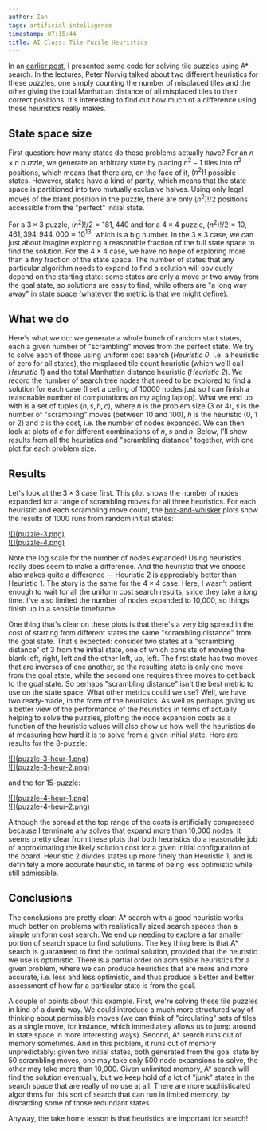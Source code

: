 ```yaml
---
author: Ian
tags: artificial-intelligence
timestamp: 07:15:44
title: AI Class: Tile Puzzle Heuristics
---
```

In an [earlier post][astar1], I presented some code for solving tile
puzzles using A* search.  In the lectures, Peter Norvig talked about
two different heuristics for these puzzles, one simply counting the
number of misplaced tiles and the other giving the total Manhattan
distance of all misplaced tiles to their correct positions.  It's
interesting to find out how much of a difference using these
heuristics really makes.

<!--MORE-->


## State space size ##

First question: how many states do these problems actually have?  For
an $n \times n$ puzzle, we generate an arbitrary state by placing
$n^2-1$ tiles into $n^2$ positions, which means that there are, on the
face of it, $(n^2)!$ possible states.  However, states have a kind of
parity, which means that the state space is partitioned into two
mutually exclusive halves.  Using only legal moves of the blank
position in the puzzle, there are only $(n^2)!/2$ positions accessible
from the "perfect" initial state.

For a $3 \times 3$ puzzle, $(n^2)!/2 = 181,440$ and for a $4 \times 4$
puzzle, $(n^2)!/2 = 10,461,394,944,000 \approx 10^{13}$, which is a
big number.  In the $3 \times 3$ case, we can just about imagine
exploring a reasonable fraction of the full state space to find the
solution.  For the $4 \times 4$ case, we have no hope of exploring
more than a *tiny* fraction of the state space.  The number of states
that any particular algorithm needs to expand to find a solution will
obviously depend on the starting state: some states are only a move or
two away from the goal state, so solutions are easy to find, while
others are "a long way away" in state space (whatever the metric is
that we might define).


## What we do ##

Here's what we do: we generate a whole bunch of random start states,
each a given number of "scrambling" moves from the perfect state.  We
try to solve each of those using uniform cost search (*Heuristic 0*,
i.e. a heuristic of zero for all states), the misplaced tile count
heuristic (which we'll call *Heuristic 1*) and the total Manhattan
distance heuristic (*Heuristic 2*).  We record the number of search
tree nodes that need to be explored to find a solution for each case
(I set a ceiling of 10000 nodes just so I can finish a reasonable
number of computations on my aging laptop).  What we end up with is a
set of tuples $(n, s, h, c)$, where $n$ is the problem size (3 or 4),
$s$ is the number of "scrambling" moves (between 10 and 100), $h$ is
the heuristic (0, 1 or 2) and $c$ is the cost, i.e. the number of
nodes expanded.  We can then look at plots of $c$ for different
combinations of $n$, $s$ and $h$.  Below, I'll show results from all
the heuristics and "scrambling distance" together, with one plot for
each problem size.


## Results ##

Let's look at the $3 \times 3$ case first.  This plot shows the number
of nodes expanded for a range of scrambling moves for all three
heuristics.  For each heuristic and each scrambling move count, the
[box-and-whisker][box] plots show the results of 1000 runs from random
initial states:

<div>
  <div class="img2-box">
    <a href="puzzle-3.png">![](puzzle-3.png)</a>
  </div>
  <div class="img2-box">
    <a href="puzzle-4.png">![](puzzle-4.png)</a>
  </div>
  <div class="img-spacer"/>
</div>

Note the log scale for the number of nodes expanded!  Using heuristics
really does seem to make a difference.  And the heuristic that we
choose also makes quite a difference -- Heuristic 2 is appreciably
better than Heuristic 1.  The story is the same for the $4 \times 4$
case.  Here, I wasn't patient enough to wait for all the uniform cost
search results, since they take a *long* time.  I've also limited the
number of nodes expanded to 10,000, so things finish up in a sensible
timeframe.

One thing that's clear on these plots is that there's a very big
spread in the cost of starting from different states the same
"scrambling distance" from the goal state.  That's expected: consider
two states at a "scrambling distance" of 3 from the initial state, one
of which consists of moving the blank left, right, left and the other
left, up, left.  The first state has two moves that are inverses of
one another, so the resulting state is only one move from the goal
state, while the second one requires three moves to get back to the
goal state.  So perhaps "scrambling distance" isn't the best metric to
use on the state space.  What other metrics could we use?  Well, we
have two ready-made, in the form of the heuristics.  As well as
perhaps giving us a better view of the performance of the heuristics
in terms of actually helping to solve the puzzles, plotting the node
expansion costs as a function of the heuristic values will also show
us how well the heuristics do at measuring how hard it is to solve
from a given initial state.  Here are results for the 8-puzzle:

<div>
  <div class="img2-box">
    <a href="puzzle-3-heur-1.png">![](puzzle-3-heur-1.png)</a>
  </div>
  <div class="img2-box">
    <a href="puzzle-3-heur-2.png">![](puzzle-3-heur-2.png)</a>
  </div>
  <div class="img-spacer"/>
</div>

and the for 15-puzzle:

<div>
  <div class="img2-box">
    <a href="puzzle-4-heur-1.png">![](puzzle-4-heur-1.png)</a>
  </div>
  <div class="img2-box">
    <a href="puzzle-4-heur-2.png">![](puzzle-4-heur-2.png)</a>
  </div>
  <div class="img-spacer"/>
</div>

Although the spread at the top range of the costs is artificially
compressed because I terminate any solves that expand more than 10,000
nodes, it seems pretty clear from these plots that both heuristics do
a reasonable job of approximating the likely solution cost for a given
initial configuration of the board.  Heuristic 2 divides states up
more finely than Heuristic 1, and is definitely a more accurate
heuristic, in terms of being less optimistic while still admissible.


## Conclusions ##

The conclusions are pretty clear: A* search with a good heuristic
works much better on problems with realistically sized search spaces
than a simple uniform cost search.  We end up needing to explore a far
smaller portion of search space to find solutions.  The key thing here
is that A* search is guaranteed to find the optimal solution, provided
that the heuristic we use is optimistic.  There is a partial order on
admissible heuristics for a given problem, where we can produce
heuristics that are more and more accurate, i.e. less and less
optimistic, and thus produce a better and better assessment of how far
a particular state is from the goal.

A couple of points about this example.  First, we're solving these
tile puzzles in kind of a dumb way.  We could introduce a much more
structured way of thinking about permissible moves (we can think of
"circulating" sets of tiles as a single move, for instance, which
immediately allows us to jump around in state space in more
interesting ways).  Second, A* search runs out of memory sometimes.
And in this problem, it runs out of memory unpredictably: given two
initial states, both generated from the goal state by 50 scrambling
moves, one may take only 500 node expansions to solve, the other may
take more than 10,000.  Given unlimited memory, A* search will find
the solution eventually, but we keep hold of a lot of "junk" states in
the search space that are really of no use at all.  There are more
sophisticated algorithms for this sort of search that can run in
limited memory, by discarding some of those redundant states.

Anyway, the take home lesson is that heuristics are important for
search!


[astar1]: /posts/2011/10/16/a-star-search
[box]: http://en.wikipedia.org/wiki/Box_and_whisker_plot

